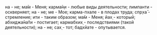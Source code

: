 на - не; ма̄м - Меня; карма̄н̣и - любые виды деятельности; лимпанти - оскверняет; на - не; ме - Мое; карма-пхале - в плодах труда; спр̣ха̄ - стремление; ити - таким образом; ма̄м - Меня; йах̣ - который; абхиджа̄на̄ти - постигает; кармабхих̣ - последствиями (такой деятельности); на - не; сах̣ - тот; бадхйате - опутывается.
